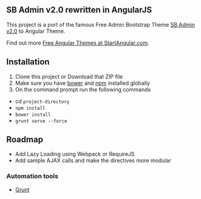 ## SB Admin v2.0 rewritten in AngularJS
This project is a port of the famous Free Admin Bootstrap Theme [SB Admin v2.0](http://startbootstrap.com/template-overviews/sb-admin-2/) to Angular Theme.

Find out more [Free Angular Themes at StartAngular.com](http://www.startangular.com/).

## Installation
1. Clone this project or Download that ZIP file
2. Make sure you have [bower](http://bower.io/) and  [npm](https://www.npmjs.org/) installed globally
3. On the command prompt run the following commands
- cd `project-directory`
- `npm install`
- `bower install`
- `grunt serve --force`

## Roadmap
- Add Lazy Loading using Webpack or RequireJS
- Add sample AJAX calls and make the directives more modular

### Automation tools

- [Grunt](http://gruntjs.com/)
